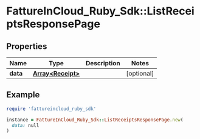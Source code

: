 # FattureInCloud_Ruby_Sdk::ListReceiptsResponsePage

## Properties

| Name | Type | Description | Notes |
| ---- | ---- | ----------- | ----- |
| **data** | [**Array&lt;Receipt&gt;**](Receipt.md) |  | [optional] |

## Example

```ruby
require 'fattureincloud_ruby_sdk'

instance = FattureInCloud_Ruby_Sdk::ListReceiptsResponsePage.new(
  data: null
)
```

